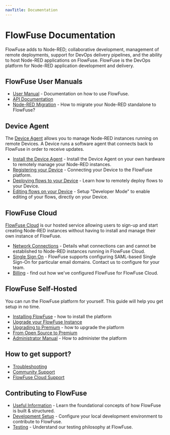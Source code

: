 ```yaml
---
navTitle: Documentation
---
```


# FlowFuse Documentation

FlowFuse adds to Node-RED; collaborative development, management of
remote deployments, support for DevOps delivery pipelines, and the ability to
host Node-RED applications on FlowFuse. FlowFuse is the DevOps platform for
Node-RED application development and delivery.

## FlowFuse User Manuals

 - [User Manual](./user/introduction.md) - Documentation on how to use FlowFuse.
 - [API Documentation](./api/)
 - [Node-RED Migration](./migration/introduction.md) - How to migrate your Node-RED standalone to FlowFuse?

## Device Agent

The [Device Agent](./device-agent/introduction.md) allows you to manage Node-RED instances running on remote Devices. A Device runs a software agent that connects back to FlowFuse in order to receive updates.

- [Install the Device Agent](./device-agent/install.md) - Install the Device Agent on your own hardware to remotely manage your Node-RED instances.
- [Registering your Device](./device-agent/register.md) - Connecting your Device to the FlowFuse platform.
- [Deploying flows to your Device](./device-agent/deploy.md) - Learn how to remotely deploy flows to your Device.
- [Editing flows on your Device](./device-agent/deploy.md) - Setup "Developer Mode" to enable editing of your flows, directly on your Device.

## FlowFuse Cloud

[FlowFuse Cloud](./cloud/introduction.md) is our hosted service allowing users to sign-up and start creating Node-RED instances without having to install and manage their own instance of FlowFuse.

 - [Network Connections](./cloud/introduction/#network-connections) - Details what connections can and cannot be established to Node-RED instances running in FlowFuse Cloud.
 - [Single Sign On](./cloud/introduction/#single-sign-on) - FlowFuse supports configuring SAML-based Single Sign-On for particular email domains. Contact us to configure for your team.
 - [Billing](./cloud/billing.md) - find out how we've configured FlowFuse for FlowFuse Cloud.

## FlowFuse Self-Hosted

You can run the FlowFuse platform for yourself. This guide will help you get setup
in no time.

- [Installing FlowFuse](./install/introduction.md) - how to install the platform
- [Upgrade your FlowFuse Instance](./upgrade/README.md)
- [Upgrading to Premium](./upgrade/) - how to upgrade the platform
- [From Open Source to Premium](./upgrade/open-source-to-premium.md)
- [Administrator Manual](./admin/introduction.md) - How to administer the platform

## How to get support?

- [Troubleshooting](/docs/debugging/README.md)
- [Community Support](https://community.flowfuse.com/)
- [FlowFuse Cloud Support](/docs/premium-support.md)

 ## Contributing to FlowFuse
 - [Useful Information](./contribute/introduction.md#contributing-to-flowfuse) - Learn the foundational concepts of how FlowFuse is built & structured. 
 - [Development Setup](./contribute/introduction.md#development-setup) - Configure your local development environment to contribute to FlowFuse.
 - [Testing](./contribute/introduction.md#testing) - Understand our testing philosophy at FlowFuse.

 
